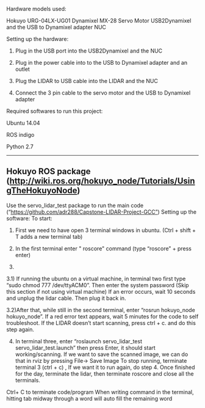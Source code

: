 Hardware models used:

Hokuyo URG-04LX-UG01 
Dynamixel MX-28 Servo Motor
USB2Dynamixel and the USB to Dynamixel adapter
NUC


Setting up the hardware:

1) Plug in the USB port into the USB2Dynamixel and the NUC

2) Plug in the power cable into to the USB to Dynamixel adapter and an outlet 

3) Plug the LIDAR to USB cable into the LIDAR and the NUC

4) Connect the 3 pin cable to the servo motor and the USB to Dynamixel adapter


Required softwares to run this project:

Ubuntu 14.04

ROS indigo

Python 2.7

---------------------------------------------------------
Hokuyo ROS package (http://wiki.ros.org/hokuyo_node/Tutorials/UsingTheHokuyoNode)
--------------------------------------------------------
Use the servo_lidar_test package to run the main code (“https://github.com/adr288/Capstone-LIDAR-Project-GCC”)
Setting up the software:
To start:

1) First we need to have open 3 terminal windows in ubuntu. (Ctrl + shift  + T adds a new terminal tab)

2) In the first terminal enter " roscore" command (type “roscore” + press enter)


3) 

   3.1) If running the ubuntu on a virtual machine, in terminal two first type “sudo chmod 777 /dev/ttyACM0”. Then enter the system password (Skip this section if not using virtual machine) If an error occurs, wait 10 seconds and unplug the lidar cable. Then plug it back in.

   3.2)After that, while still in the second terminal, enter “rosrun hokuyo_node hokuyo_node”. If a red error text appears, wait 5 minutes for the code to self troubleshoot. If the LIDAR doesn’t start scanning, press ctrl + c. and do this step again.

4) In terminal three, enter “roslaunch servo_lidar_test servo_lidar_test.launch” then press Enter, it should start working/scanning. If we want to save the scanned image, we can do that in rviz by pressing File→ Save Image
To stop running, terminate terminal 3 (ctrl + c) ,
If we want it to run again, do step 4.
Once finished for the day, terminate the lidar, then
 terminate roscore and close all the terminals.

Ctrl+ C to terminate code/program
When writing command in the terminal, hitting tab midway through a word will auto fill the remaining word



